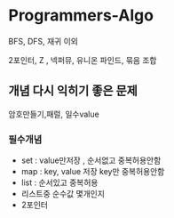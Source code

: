 # Programmers-Algo

BFS, DFS, 재귀 이외

2포인터, Z , 넥퍼뮤, 유니온 파인드, 묶음 조합 

## 개념 다시 익히기 좋은 문제

암호만들기,패럴, 일수value 

### 필수개념

- set   : value만저장 , 순서없고 중복허용안함
- map  : key, value 저장 key만 중복허용안함
- list   :  순서있고 중복허용
- 리스트중 순수값 몇개인지
- 2포인터 
